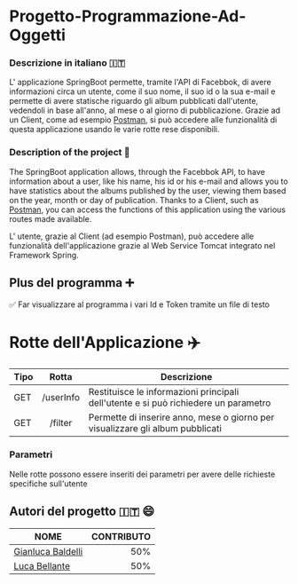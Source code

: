 # Progetto-Programmazione-Ad-Oggetti 

### Descrizione in italiano :it:

L' applicazione SpringBoot permette, tramite l'API di Facebbok, di avere informazioni circa un utente, come il suo nome, il suo id o la sua e-mail e permette di avere statische riguardo gli album pubblicati dall'utente, vedendoli in base all'anno, al mese o al giorno di pubblicazione. Grazie ad un Client, come ad esempio [Postman](https://www.postman.com), si può accedere alle funzionalità di questa applicazione usando le varie rotte rese disponibili.

### Description of the project :england:

The SpringBoot application allows, through the Facebbok API, to have information about a user, like his name, his id or his e-mail and allows you to have statistics about the albums published by the user, viewing them based on the year, month or day of publication. Thanks to a Client, such as [Postman](https://www.postman.com), you can access the functions of this application using the various routes made available.

L' utente, grazie al Client (ad esempio Postman), può accedere alle funzionalità dell'applicazione grazie al Web Service Tomcat integrato nel Framework Spring.

## Plus del programma :heavy_plus_sign:

:white_check_mark: Far visualizzare al programma i vari Id e Token tramite un file di testo

# Rotte dell'Applicazione :airplane:

**Tipo** | **Rotta** | **Descrizione**
--|:--:|--
GET | /userInfo | Restituisce le informazioni principali dell'utente e si può richiedere un parametro
GET | /filter | Permette di inserire anno, mese o giorno per visualizzare gli album pubblicati

### Parametri

Nelle rotte possono essere inseriti dei parametri per avere delle richieste specifiche sull'utente

## Autori del progetto :it: :smile:

**NOME** | **CONTRIBUTO**
-- | --:
[Gianluca Baldelli](https://github.com/Bxster) | 50%
[Luca Bellante](https://github.com/lucabellantee) | 50%



